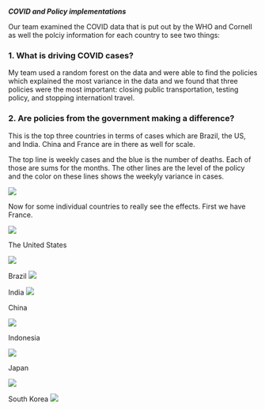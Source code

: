 ***COVID and Policy implementations***

Our team examined the COVID data that is put out by the WHO and Cornell as well
the polciy information for each country to see two things:

### 1. What is driving COVID cases?

My team used a random forest on the data and were able to find the policies which explained the most variance in the data and we found that three policies were the most important: closing public transportation, testing policy, and stopping internationl travel.

### 2. Are policies from the government making a difference?

This is the top three countries in terms of cases which are Brazil, the US, and
India. China and France are in there as well for scale.

The top line is weekly cases and the blue is the number of deaths. Each of those are sums for the months. The other lines are the level of the policy and the color on these lines shows the weekyly variance in cases.

<img src="images/TopFiveOverTime.PNG?raw=true"/>

Now for some individual countries to really see the effects. First we have France.


<img src="images/FranceLines.png?raw=true"/>


The United States

<img src="images/USLines.png?raw=true"/>

Brazil
<img src="images/BrazilLines.png?raw=true"/>

India
<img src="images/indiaLines.png?raw=true"/>

China

<img src="images/ChinaLines.png?raw=true"/>

Indonesia

<img src="images/indolines.png?raw=true"/>


Japan

<img src="images/JapanLines.png?raw=true"/>


South Korea
<img src="images/skLines.png?raw=true"/>
